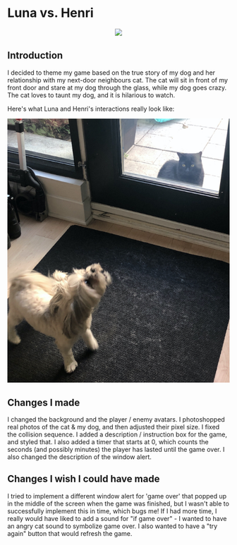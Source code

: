 # Luna vs. Henri

<p align="center"><img src="./images/screenshot.png"></p>

## Introduction

I decided to theme my game based on the true story of my dog and her relationship with my next-door neighbours cat. The cat will sit in front of my front door and stare at my dog through the glass, while my dog goes crazy. The cat loves to taunt my dog, and it is hilarious to watch.

<p>Here's what Luna and Henri's interactions really look like:<p>

<p align="center"><img src="./images/real.jpeg"></p>

## Changes I made

I changed the background and the player / enemy avatars.
I photoshopped real photos of the cat & my dog, and then adjusted their pixel size. I fixed the collision sequence. I added a description / instruction box for the game, and styled that. I also added a timer that starts at 0, which counts the seconds (and possibly minutes) the player has lasted until the game over. I also changed the description of the window alert.

## Changes I wish I could have made

I tried to implement a different window alert for 'game over' that popped up in the middle of the screen when the game was finished, but I wasn't able to successfully implement this in time, which bugs me! If I had more time, I really would have liked to add a sound for "if game over" - I wanted to have an angry cat sound to symbolize game over. I also wanted to have a "try again" button that would refresh the game.
